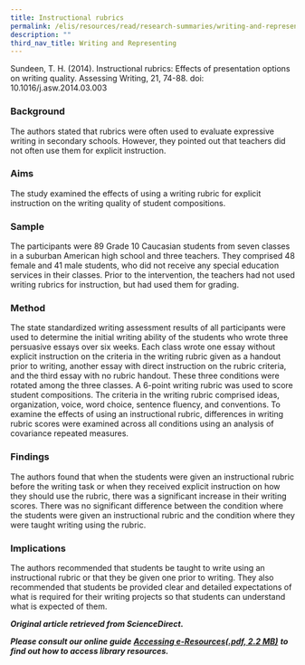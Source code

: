 ```yaml
---
title: Instructional rubrics
permalink: /elis/resources/read/research-summaries/writing-and-representing/instructional-rubrics/
description: ""
third_nav_title: Writing and Representing
---
```

Sundeen, T. H. (2014). Instructional rubrics: Effects of presentation options on writing quality. Assessing Writing, 21, 74-88. doi: 10.1016/j.asw.2014.03.003

### Background

The authors stated that rubrics were often used to evaluate expressive writing in secondary schools. However, they pointed out that teachers did not often use them for explicit instruction.

### Aims

The study examined the effects of using a writing rubric for explicit instruction on the writing quality of student compositions.

### Sample

The participants were 89 Grade 10 Caucasian students from seven classes in a suburban American high school and three teachers. They comprised 48 female and 41 male students, who did not receive any special education services in their classes. Prior to the intervention, the teachers had not used writing rubrics for instruction, but had used them for grading.

### Method

The state standardized writing assessment results of all participants were used to determine the initial writing ability of the students who wrote three persuasive essays over six weeks. Each class wrote one essay without explicit instruction on the criteria in the writing rubric given as a handout prior to writing, another essay with direct instruction on the rubric criteria, and the third essay with no rubric handout. These three conditions were rotated among the three classes. A 6-point writing rubric was used to score student compositions. The criteria in the writing rubric comprised ideas, organization, voice, word choice, sentence fluency, and conventions. To examine the effects of using an instructional rubric, differences in writing rubric scores were examined across all conditions using an analysis of covariance repeated measures.

### Findings

The authors found that when the students were given an instructional rubric before the writing task or when they received explicit instruction on how they should use the rubric, there was a significant increase in their writing scores. There was no significant difference between the condition where the students were given an instructional rubric and the condition where they were taught writing using the rubric.

### Implications

The authors recommended that students be taught to write using an instructional rubric or that they be given one prior to writing. They also recommended that students be provided clear and detailed expectations of what is required for their writing projects so that students can understand what is expected of them.


_**Original article retrieved from ScienceDirect.**_  

_**Please consult our online guide**_ **_[Accessing e-Resources(.pdf, 2.2 MB)](https://academyofsingaporeteachers-moe-edu-sg-admin.cwp.sg/elis/resources/read/research-summaries/writing-and-representing/18e45074-6b1b-4ac7-811f-1a8da16c4f81 "Accessing e-Resources")_** _**to find out how to access library resources.**_